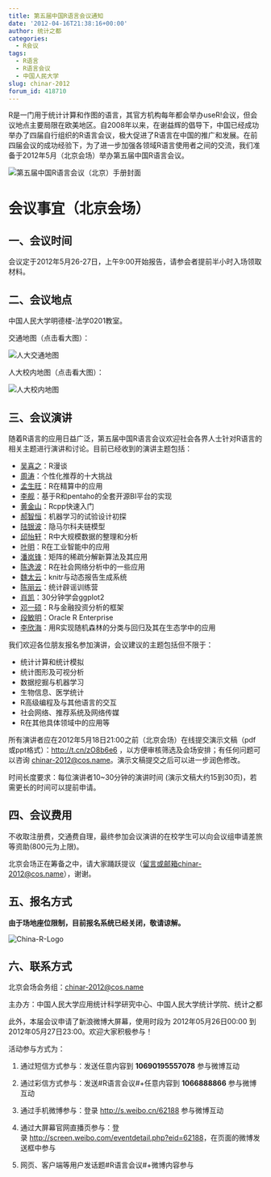 ```yaml
---
title: 第五届中国R语言会议通知
date: '2012-04-16T21:38:16+00:00'
author: 统计之都
categories:
  - R会议
tags:
  - R语言
  - R语言会议
  - 中国人民大学
slug: chinar-2012
forum_id: 418710
---
```


R是一门用于统计计算和作图的语言，其官方机构每年都会举办useR!会议，但会议地点主要局限在欧美地区。自2008年以来，在谢益辉的倡导下，中国已经成功举办了四届自行组织的R语言会议，极大促进了R语言在中国的推广和发展。在前四届会议的成功经验下，为了进一步加强各领域R语言使用者之间的交流，我们准备于2012年5月（北京会场）举办第五届中国R语言会议。<!--more-->

![第五届中国R语言会议（北京）手册封面](https://uploads.cosx.org/2012/04/China-R-2012_manual_cover.png)

# 会议事宜（北京会场）

## 一、会议时间

会议定于2012年5月26-27日，上午9:00开始报告，请参会者提前半小时入场领取材料。

## 二、会议地点

中国人民大学明德楼-法学0201教室。

交通地图（点击看大图）：

![人大交通地图](https://i288.photobucket.com/albums/ll181/xieyihui/1st-R-Conference-Beijing-map.png)

人大校内地图（点击看大图）：

![人大校内地图](https://uploads.cosx.org/2010/06/RUCmap1.jpg)

## 三、会议演讲

随着R语言的应用日益广泛，第五届中国R语言会议欢迎社会各界人士针对R语言的相关主题进行演讲和讨论。目前已经收到的演讲主题包括：

* [吴喜之](http://baike.baidu.com/view/1625675.htm)：R漫谈
* [周涛](http://blog.sciencenet.cn/?3075)：个性化推荐的十大挑战
* [孟生旺](http://blog.sina.com.cn/mengshw)：R在精算中的应用
* [李舰](http://jliblog.com/)：基于R和pentaho的全套开源BI平台的实现
* [黄金山](http://gaizoule.sinaapp.com/)：Rcpp快速入门
* [郝智恒](https://cos.name/author/bigknife/)：机器学习的试验设计初探
* [陆银波](http://luyinbo.github.com/)：隐马尔科夫链模型
* [邱怡轩](http://yixuan.cos.name/cn/)：R中大规模数据的整理和分析
* [叶明](http://weibo.com/n/ymblake)：R在工业智能中的应用
* [潘岚锋](http://panlanfeng.github.com/)：矩阵的稀疏分解新算法及其应用
* [陈逸波](http://chen.yi.bo.blog.163.com/)：R在社会网络分析中的一些应用
* [魏太云](http://taiyun.cos.name/)：knitr与动态报告生成系统
* [陈丽云](http://www.loyhome.com/)：统计辟谣训练营
* [肖凯](http://xccds1977.blogspot.com/)：30分钟学会ggplot2
* [邓一硕](http://yishuo.org/)：R与金融投资分析的框架
* [段敏明](http://www.oracle.com/technetwork/database/options/advanced-analytics/r-enterprise/index.html)：Oracle R Enterprise
* [李欣海](http://people.gucas.ac.cn/~LiXinhai)：用R实现随机森林的分类与回归及其在生态学中的应用

我们欢迎各位朋友报名参加演讲，会议建议的主题包括但不限于：

* 统计计算和统计模拟
* 统计图形及可视分析
* 数据挖掘与机器学习
* 生物信息、医学统计
* R高级编程及与其他语言的交互
* 社会网络、推荐系统及网络传媒
* R在其他具体领域中的应用等

所有演讲者应在2012年5月18日21:00之前（北京会场）在线提交演示文稿（pdf或ppt格式）：<http://t.cn/zO8b6e6> ，以方便审核筛选及会场安排；有任何问题可以咨询 chinar-2012@cos.name。演示文稿提交之后可以进一步润色修改。

时间长度要求：每位演讲者10~30分钟的演讲时间 (演示文稿大约15到30页)，若需更长的时间可以提前申请。

## 四、会议费用

不收取注册费，交通费自理，最终参加会议演讲的在校学生可以向会议组申请差旅等资助(800元为上限)。

北京会场正在筹备之中，请大家踊跃提议（留言或邮箱chinar-2012@cos.name），谢谢。


## 五、报名方式

**由于场地座位限制，目前报名系统已经关闭，敬请谅解。**

![China-R-Logo](https://uploads.cosx.org/2010/06/China-R-Logo.png)


## 六、联系方式

北京会场会务组：[chinar-2012@cos.name](mailto:chinar-2012@cos.name)
  
主办方：中国人民大学应用统计科学研究中心、中国人民大学统计学院、统计之都

此外，本届会议申请了新浪微博大屏幕，使用时段为 2012年05月26日00:00 到 2012年05月27日23:00。欢迎大家积极参与！

活动参与方式为：

1. 通过短信方式参与：发送任意内容到 **10690195557078** 参与微博互动
  
1. 通过彩信方式参与：发送#R语言会议#+任意内容到 **1066888866** 参与微博互动
  
1. 通过手机微博参与：登录 <http://s.weibo.cn/62188> 参与微博互动
  
1. 通过大屏幕官网直播页参与：登录 <http://screen.weibo.com/eventdetail.php?eid=62188>，在页面的微博发送框中参与
  
1. 网页、客户端等用户发话题#R语言会议#+微博内容参与
